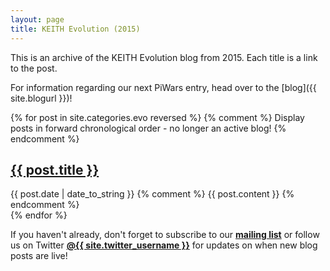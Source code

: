 ```yaml
---
layout: page
title: KEITH Evolution (2015)
---
```


This is an archive of the KEITH Evolution blog from 2015. Each title is a link to the post.

For information regarding our next PiWars entry, head over to the [blog]({{ site.blogurl }})!

<div class="posts">
   {% for post in site.categories.evo reversed %} {% comment %} Display posts in forward chronological order - no longer an active blog! {% endcomment %}
     <div>
        <h2 class="post-title">
           <a href="{{ post.url }}">
              {{ post.title }}
           </a>
        </h2>
        <span class="post-date">{{ post.date | date_to_string }}</span>
        {% comment %} {{ post.content }} {% endcomment %}
      </div>
   {% endfor %}

<p>If you haven't already, don't forget to subscribe to our <a href="http://eepurl.com/bwu2Cj"><b>mailing list</b></a> or follow us on Twitter <a href="http://www.twitter.com/{{ site.twitter_username }}"><b>@{{ site.twitter_username }}</b></a> for updates on when new blog posts are live!</p>
</div>
